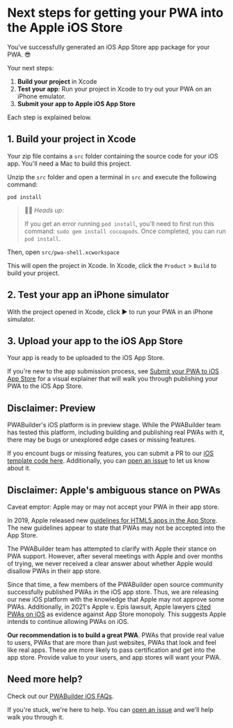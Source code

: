 ﻿# Next steps for getting your PWA into the Apple iOS Store
You've successfully generated an iOS App Store app package for your PWA. 😎

Your next steps:
1. **Build your project** in Xcode
2. **Test your app**: Run your project in Xcode to try out your PWA on an iPhone emulator.
3. **Submit your app to Apple iOS App Store**

Each step is explained below.

## 1. Build your project in Xcode

Your zip file contains a `src` folder containing the source code for your iOS app. You'll need a Mac to build this project.

Unzip the `src` folder and open a terminal in `src` and execute the following command:

`pod install`

> 💁‍♂️ *Heads up*: 
> 
> If you get an error running `pod install`, you'll need to first run this command: `sudo gem install cocoapods`. Once completed, you can run `pod install`.

Then, open `src/pwa-shell.xcworkspace`

This will open the project in Xcode. In Xcode, click the `Product` > `Build` to build your project.

## 2. Test your app an iPhone simulator

With the project opened in Xcode, click ▶️ to run your PWA in an iPhone simulator. 

## 3. Upload your app to the iOS App Store

Your app is ready to be uploaded to the iOS App Store.

If you're new to the app submission process, see [Submit your PWA to iOS App Store](/submit-to-app-store.md) for a visual explainer that will walk you through publishing your PWA to the iOS App Store.

## Disclaimer: Preview

PWABuilder's iOS platform is in preview stage. While the PWABuilder team has tested this platform, including building and publishing real PWAs with it, there may be bugs or unexplored edge cases or missing features. 

If you encount bugs or missing features, you can submit a PR to our [iOS template code here](https://github.com/pwa-builder/pwabuilder-ios/tree/main/Microsoft.PWABuilder.IOS.Web/Resources). Additionally, you can [open an issue](https://github.com/pwa-builder/pwabuilder/issues) to let us know about it.

## Disclaimer: Apple's ambiguous stance on PWAs

Caveat emptor: Apple may or may not accept your PWA in their app store.

In 2019, Apple released new [guidelines for HTML5 apps in the App Store](https://developer.apple.com/news/?id=09062019b). The new guidelines appear to state that PWAs may not be accepted into the App Store.

The PWABuilder team has attempted to clarify with Apple their stance on PWA support. However, after several meetings with Apple and over months of trying, we never received a clear answer about whether Apple would disallow PWAs in their app store.

Since that time, a few members of the PWABuilder open source community successfully published PWAs in the iOS app store. Thus, we are releasing our new iOS platform with the knowledge that Apple may not approve some PWAs. Additionally, in 2021's Apple v. Epis lawsuit, Apple lawyers [cited PWAs on iOS](https://www.accc.gov.au/system/files/Apple%20Pty%20Limited%20%2810%20February%202021%29.pdf) as evidence against App Store monopoly. This suggests Apple intends to continue allowing PWAs on iOS.

**Our recommendation is to build a great PWA**. PWAs that provide real value to users, PWAs that are more than just websites, PWAs that look and feel like real apps. These are more likely to pass certification and get into the app store. Provide value to your users, and app stores will want your PWA. 

## Need more help?

Check out our [PWABuilder iOS FAQs](/faq.md).

If you're stuck, we're here to help. You can [open an issue](https://github.com/pwa-builder/pwabuilder/issues) and we'll help walk you through it.
